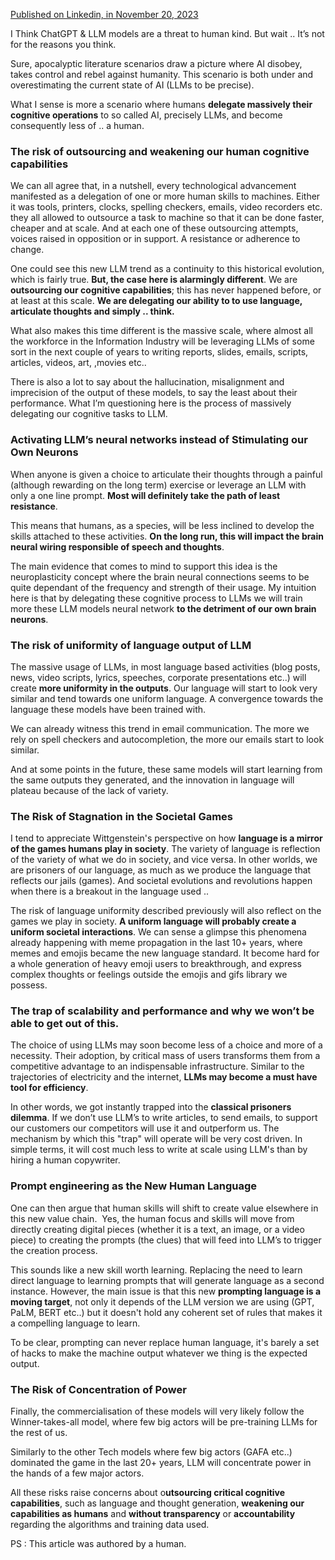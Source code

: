 
[Published on Linkedin, in November 20, 2023](https://www.linkedin.com/pulse/cognitive-outsourcing-why-i-think-chatgpt-llm-models-threat-alfalah-jghce/)

I Think ChatGPT & LLM models are a threat to human kind. But wait .. It’s not for the reasons you think.

Sure, apocalyptic literature scenarios draw a picture where AI disobey, takes control and rebel against humanity. This scenario is both under and overestimating the current state of AI (LLMs to be precise).

What I sense is more a scenario where humans **delegate massively their cognitive operations** to so called AI, precisely LLMs, and become consequently less of .. a human.

### The risk of outsourcing and weakening our human cognitive capabilities

We can all agree that, in a nutshell, every technological advancement manifested as a delegation of one or more human skills to machines. Either it was tools, printers, clocks, spelling checkers, emails, video recorders etc. they all allowed to outsource a task to machine so that it can be done faster, cheaper and at scale. And at each one of these outsourcing attempts, voices raised in opposition or in support. A resistance or adherence to change.

One could see this new LLM trend as a continuity to this historical evolution, which is fairly true. **But, the case here is alarmingly different**. We are **outsourcing our cognitive capabilities**; this has never happened before, or at least at this scale. **We are delegating our ability to to use language, articulate thoughts and simply .. think.**

What also makes this time different is the massive scale, where almost all the workforce in the Information Industry will be leveraging LLMs of some sort in the next couple of years to writing reports, slides, emails, scripts, articles, videos, art, ,movies etc..

There is also a lot to say about the hallucination, misalignment and imprecision of the output of these models, to say the least about their performance. What I’m questioning here is the process of massively delegating our cognitive tasks to LLM.

### Activating LLM’s neural networks instead of Stimulating our Own Neurons

When anyone is given a choice to articulate their thoughts through a painful (although rewarding on the long term) exercise or leverage an LLM with only a one line prompt. **Most will definitely take the path of least resistance**.

This means that humans, as a species, will be less inclined to develop the skills attached to these activities. **On the long run, this will impact the brain neural wiring responsible of speech and thoughts**.

The main evidence that comes to mind to support this idea is the neuroplasticity concept where the brain neural connections seems to be quite dependant of the frequency and strength of their usage. My intuition here is that by delegating these cognitive process to LLMs we will train more these LLM models neural network **to the detriment of our own brain neurons**.

### The risk of uniformity of language output of LLM

The massive usage of LLMs, in most language based activities (blog posts, news, video scripts, lyrics, speeches, corporate presentations etc..) will create **more uniformity in the outputs**. Our language will start to look very similar and tend towards one uniform language. A convergence towards the language these models have been trained with.

We can already witness this trend in email communication. The more we rely on spell checkers and autocompletion, the more our emails start to look similar.

And at some points in the future, these same models will start learning from the same outputs they generated, and the innovation in language will plateau because of the lack of variety.

### The Risk of Stagnation in the Societal Games

I tend to appreciate Wittgenstein's perspective on how **language is a mirror of the games humans play in society**. The variety of language is reflection of the variety of what we do in society, and vice versa. In other worlds, we are prisoners of our language, as much as we produce the language that reflects our jails (games). And societal evolutions and revolutions happen when there is a breakout in the language used ..

The risk of language uniformity described previously will also reflect on the games we play in society. **A uniform language will probably create a uniform societal interactions**. We can sense a glimpse this phenomena already happening with meme propagation in the last 10+ years, where memes and emojis became the new language standard. It become hard for a whole generation of heavy emoji users to breakthrough, and express complex thoughts or feelings outside the emojis and gifs library we possess.

### The trap of scalability and performance and why we won’t be able to get out of this.

The choice of using LLMs may soon become less of a choice and more of a necessity. Their adoption, by critical mass of users transforms them from a competitive advantage to an indispensable infrastructure. Similar to the trajectories of electricity and the internet, **LLMs may become a must have tool for efficiency**.

In other words, we got instantly trapped into the **classical prisoners dilemma**. If we don’t use LLM’s to write articles, to send emails, to support our customers our competitors will use it and outperform us. The mechanism by which this "trap" will operate will be very cost driven. In simple terms, it will cost much less to write at scale using LLM's than by hiring a human copywriter.

### Prompt engineering as the New Human Language

One can then argue that human skills will shift to create value elsewhere in this new value chain.  Yes, the human focus and skills will move from directly creating digital pieces (whether it is a text, an image, or a video piece) to creating the prompts (the clues) that will feed into LLM’s to trigger the creation process.

This sounds like a new skill worth learning. Replacing the need to learn direct language to learning prompts that will generate language as a second instance. However, the main issue is that this new **prompting language is a moving target**, not only it depends of the LLM version we are using (GPT, PaLM, BERT etc..) but it doesn't hold any coherent set of rules that makes it a compelling language to learn.

To be clear, prompting can never replace human language, it's barely a set of hacks to make the machine output whatever we thing is the expected output.

### The Risk of Concentration of Power

Finally, the commercialisation of these models will very likely follow the Winner-takes-all model, where few big actors will be pre-training LLMs for the rest of us.

Similarly to the other Tech models where few big actors (GAFA etc..) dominated the game in the last 20+ years, LLM will concentrate power in the hands of a few major actors.

  

All these risks raise concerns about o**utsourcing critical cognitive capabilities**, such as language and thought generation, **weakening our capabilities as humans** and **without transparency** or **accountability** regarding the algorithms and training data used.

  

PS : This article was authored by a human.